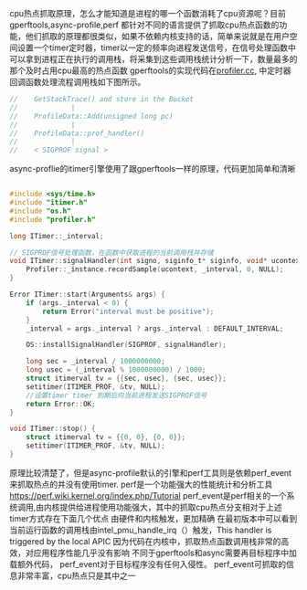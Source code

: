 cpu热点抓取原理，怎么才能知道是进程的哪一个函数消耗了cpu资源呢？目前gperftools,async-profile,perf 都针对不同的语言提供了抓取cpu热点函数的功能，他们抓取的原理都很类似，如果不依赖内核支持的话，简单来说就是在用户空间设置一个timer定时器，timer以一定的频率向进程发送信号，在信号处理函数中可以拿到进程正在执行的调用栈，将采集到这些调用栈统计分析一下，数量最多的那个及时占用cpu最高的热点函数
gperftools的实现代码在[profiler.cc](https://github.com/gperftools/gperftools/blob/51b4875f8ade3e0930eed2dc2a842ec607a94a2c/src/profiler.cc), 中定时器回调函数处理流程调用栈如下图所示。

```c
//    GetStackTrace() and store in the Bucket
//             |
//    ProfileData::Add(unsigned long pc)
//             |
//    ProfileData::prof_handler()
//             |
//    < SIGPROF signal >

```

async-proflie的itimer引擎使用了跟gperftools一样的原理，代码更加简单和清晰
```c

#include <sys/time.h>
#include "itimer.h"
#include "os.h"
#include "profiler.h"

long ITimer::_interval;

// SIGPROF信号处理函数，在函数中获取进程的当前调用栈并存储
void ITimer::signalHandler(int signo, siginfo_t* siginfo, void* ucontext) {
    Profiler::_instance.recordSample(ucontext, _interval, 0, NULL);
}

Error ITimer::start(Arguments& args) {
    if (args._interval < 0) {
        return Error("interval must be positive");
    }
    _interval = args._interval ? args._interval : DEFAULT_INTERVAL;

    OS::installSignalHandler(SIGPROF, signalHandler);

    long sec = _interval / 1000000000;
    long usec = (_interval % 1000000000) / 1000;
    struct itimerval tv = {{sec, usec}, {sec, usec}};
    setitimer(ITIMER_PROF, &tv, NULL);
    //设置timer timer 到期后向当前进程发送SIGPROF信号
    return Error::OK;
}

void ITimer::stop() {
    struct itimerval tv = {{0, 0}, {0, 0}};
    setitimer(ITIMER_PROF, &tv, NULL);
}
```


原理比较清楚了，但是async-profile默认的引擎和perf工具则是依赖perf_event来抓取热点的并没有使用timer.
perf是一个功能强大的性能统计和分析工具 https://perf.wiki.kernel.org/index.php/Tutorial
perf_event是perf相关的一个系统调用,由内核提供给进程使用功能强大，其中的抓取cpu热点分支相对于上述timer方式存在下面几个优点
由硬件和内核触发，更加精确 在最初版本中可以看到当前运行函数的调用栈由intel_pmu_handle_irq（）触发，This handler is triggered by the local APIC
因为代码在内核中，抓取热点函数调用栈非常的高效，对应用程序性能几乎没有影响
不同于gperftools和async需要再目标程序中加载额外代码， perf_event对于目标程序没有任何入侵性。
perf_event可抓取的信息非常丰富，cpu热点只是其中之一


